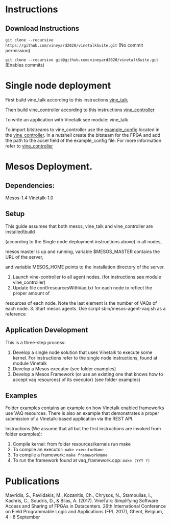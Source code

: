 # Instructions

## Download Instructions
`git clone --recursive https://github.com/vineyard2020/vinetalkSuite.git` (No commit permission)

`git clone --recursive git@github.com:vineyard2020/vinetalkSuite.git` (Enables commits)

# Single node deployment
First build vine\_talk according to this instructions [vine\_talk](https://github.com/vineyard2020/vine_talk/blob/master/README.md)

Then build vine\_controller according to this instructions [vine\_controller](https://github.com/vineyard2020/vine_controller)

To write an application with Vinetalk see module: vine\_talk

To import bitstreams to vine_controller use the [example_config](https://github.com/vineyard2020/vine_controller/blob/master/example_config) located in the [vine\_controller](https://github.com/vineyard2020/vine_controller). In a nutshell create the bitsteam for the FPGA and add the path to the accel field
of the example_config file. For more information refer to [vine_controller](https://github.com/vineyard2020/vine_controller/blob/master/README.md)
# Mesos Deployment.

## Dependencies:
Mesos-1.4
Vinetalk-1.0

## Setup
This guide assumes that both mesos, vine\_talk and vine\_controller are installed\build 

(according to the Single node deployment instructions above) in all nodes, 

mesos master is up and running, variable $MESOS\_MASTER contains the URL of the server,

and variable MESOS\_HOME points to the installation directory of the server.

1. Launch vine-controller to all agent nodes. (for instructions see
module vine\_controller)
2. Update file conf/resourcesWithVaq.txt for each node to reflect the proper amount of 

resources of each node. Note the last element is the number of VAQs of each
node. 
3. Start mesos agents. Use script sbin/mesos-agent-vaq.sh as a reference

## Application Development
This is a three-step process:
1. Develop a single node solution that uses Vinetalk to execute some
kernel. For instructions refer to the single node instructions, found at
module Vinetalk 
2. Develop a Mesos executor (see folder examples)
3. Develop a Mesos Framework (or use an existing one that knows how to
accept vaq resources) of its executor) (see folder examples)

## Examples
Folder examples contains an example on how Vinetalk enabled frameworks use
VAQ resources. There is also an example that demonstrates a proper submission of 
a Vinetalk-based application via the REST API.

Instructions (We assume that all but the first instructions are invoked from folder examples):

1. Compile kernel: from folder resources/kernels run make 
2. To compile an executor: `make executorName`
3. To compile a framework: `make frameworkName`
4. To run the framework found at vaq\_framework.cpp: `make (YYY ?)`

# Publications

Mavridis, S., Pavlidakis, M., Kozanitis, Ch., Chrysos, N., Stamoulias, I., Kachris, C., Soudris, D., & Bilas, A. (2017). VineTalk: Simplifying Software Access and Sharing of FPGAs in Datacenters. 26th International Conference on Field Programmable Logic and Applications (FPL 2017), Ghent, Belgium, 4 - 8 September
